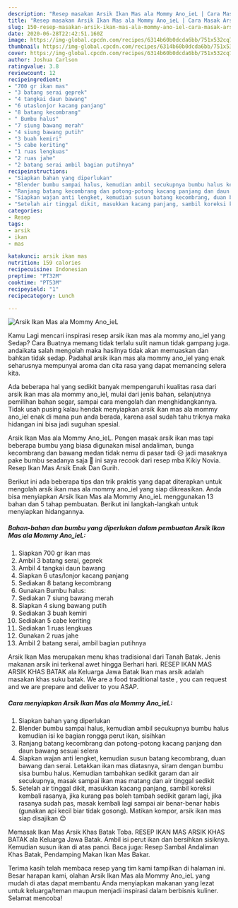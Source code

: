 ```yaml
---
description: "Resep masakan Arsik Ikan Mas ala Mommy Ano_ieL | Cara Masak Arsik Ikan Mas ala Mommy Ano_ieL Yang Paling Enak"
title: "Resep masakan Arsik Ikan Mas ala Mommy Ano_ieL | Cara Masak Arsik Ikan Mas ala Mommy Ano_ieL Yang Paling Enak"
slug: 150-resep-masakan-arsik-ikan-mas-ala-mommy-ano-iel-cara-masak-arsik-ikan-mas-ala-mommy-ano-iel-yang-paling-enak
date: 2020-06-28T22:42:51.160Z
image: https://img-global.cpcdn.com/recipes/6314b60b0dcda6bb/751x532cq70/arsik-ikan-mas-ala-mommy-ano_iel-foto-resep-utama.jpg
thumbnail: https://img-global.cpcdn.com/recipes/6314b60b0dcda6bb/751x532cq70/arsik-ikan-mas-ala-mommy-ano_iel-foto-resep-utama.jpg
cover: https://img-global.cpcdn.com/recipes/6314b60b0dcda6bb/751x532cq70/arsik-ikan-mas-ala-mommy-ano_iel-foto-resep-utama.jpg
author: Joshua Carlson
ratingvalue: 3.8
reviewcount: 12
recipeingredient:
- "700 gr ikan mas"
- "3 batang serai geprek"
- "4 tangkai daun bawang"
- "6 utaslonjor kacang panjang"
- "8 batang kecombrang"
- " Bumbu halus"
- "7 siung bawang merah"
- "4 siung bawang putih"
- "3 buah kemiri"
- "5 cabe keriting"
- "1 ruas lengkuas"
- "2 ruas jahe"
- "2 batang serai ambil bagian putihnya"
recipeinstructions:
- "Siapkan bahan yang diperlukan"
- "Blender bumbu sampai halus, kemudian ambil secukupnya bumbu halus kemudian isi ke bagian rongga perut ikan, sisihkan"
- "Ranjang batang kecombrang dan potong-potong kacang panjang dan daun bawang sesuai selera"
- "Siapkan wajan anti lengket, kemudian susun batang kecombrang, duan bawang dan serai. Letakkan ikan mas diatasnya, siram dengan bumbu sisa bumbu halus. Kemudian tambahkan sedikit garam dan air secukupnya, masak sampai ikan mas matang dan air tinggal sedikit"
- "Setelah air tinggal dikit, masukkan kacang panjang, sambil koreksi kembali rasanya, jika kurang pas boleh tambah sedikit garam lagi, jika rasanya sudah pas, masak kembali lagi sampai air benar-benar habis (gunakan api kecil biar tidak gosong). Matikan kompor, arsik ikan mas siap disajikan 😊"
categories:
- Resep
tags:
- arsik
- ikan
- mas

katakunci: arsik ikan mas 
nutrition: 159 calories
recipecuisine: Indonesian
preptime: "PT32M"
cooktime: "PT53M"
recipeyield: "1"
recipecategory: Lunch

---
```



![Arsik Ikan Mas ala Mommy Ano_ieL](https://img-global.cpcdn.com/recipes/6314b60b0dcda6bb/751x532cq70/arsik-ikan-mas-ala-mommy-ano_iel-foto-resep-utama.jpg)

Kamu Lagi mencari inspirasi resep arsik ikan mas ala mommy ano_iel yang Sedap? Cara Buatnya memang tidak terlalu sulit namun tidak gampang juga. andaikata salah mengolah maka hasilnya tidak akan memuaskan dan bahkan tidak sedap. Padahal arsik ikan mas ala mommy ano_iel yang enak seharusnya mempunyai aroma dan cita rasa yang dapat memancing selera kita.

Ada beberapa hal yang sedikit banyak mempengaruhi kualitas rasa dari arsik ikan mas ala mommy ano_iel, mulai dari jenis bahan, selanjutnya pemilihan bahan segar, sampai cara mengolah dan menghidangkannya. Tidak usah pusing kalau hendak menyiapkan arsik ikan mas ala mommy ano_iel enak di mana pun anda berada, karena asal sudah tahu triknya maka hidangan ini bisa jadi suguhan spesial.

Arsik Ikan Mas ala Mommy Ano_ieL. Pengen masak arsik ikan mas tapi beberapa bumbu yang biasa digunakan misal andaliman, bunga kecombrang dan bawang medan tidak nemu di pasar tadi 😥 jadi masaknya pake bumbu seadanya saja 🙏 ini saya recook dari resep mba Kikiy Novia. Resep Ikan Mas Arsik Enak Dan Gurih.


Berikut ini ada beberapa tips dan trik praktis yang dapat diterapkan untuk mengolah arsik ikan mas ala mommy ano_iel yang siap dikreasikan. Anda bisa menyiapkan Arsik Ikan Mas ala Mommy Ano_ieL menggunakan 13 bahan dan 5 tahap pembuatan. Berikut ini langkah-langkah untuk menyiapkan hidangannya.

<!--inarticleads1-->

##### Bahan-bahan dan bumbu yang diperlukan dalam pembuatan Arsik Ikan Mas ala Mommy Ano_ieL:

1. Siapkan 700 gr ikan mas
1. Ambil 3 batang serai, geprek
1. Ambil 4 tangkai daun bawang
1. Siapkan 6 utas/lonjor kacang panjang
1. Sediakan 8 batang kecombrang
1. Gunakan  Bumbu halus:
1. Sediakan 7 siung bawang merah
1. Siapkan 4 siung bawang putih
1. Sediakan 3 buah kemiri
1. Sediakan 5 cabe keriting
1. Sediakan 1 ruas lengkuas
1. Gunakan 2 ruas jahe
1. Ambil 2 batang serai, ambil bagian putihnya


Arsik Ikan Mas merupakan menu khas tradisional dari Tanah Batak. Jenis makanan arsik ini terkenal awet hingga Berhari hari. RESEP IKAN MAS ARSIK KHAS BATAK ala Keluarga Jawa Batak Ikan mas arsik adalah masakan khas suku batak. We are a food traditional taste , you can request and we are prepare and deliver to you ASAP. 

<!--inarticleads2-->

##### Cara menyiapkan Arsik Ikan Mas ala Mommy Ano_ieL:

1. Siapkan bahan yang diperlukan
1. Blender bumbu sampai halus, kemudian ambil secukupnya bumbu halus kemudian isi ke bagian rongga perut ikan, sisihkan
1. Ranjang batang kecombrang dan potong-potong kacang panjang dan daun bawang sesuai selera
1. Siapkan wajan anti lengket, kemudian susun batang kecombrang, duan bawang dan serai. Letakkan ikan mas diatasnya, siram dengan bumbu sisa bumbu halus. Kemudian tambahkan sedikit garam dan air secukupnya, masak sampai ikan mas matang dan air tinggal sedikit
1. Setelah air tinggal dikit, masukkan kacang panjang, sambil koreksi kembali rasanya, jika kurang pas boleh tambah sedikit garam lagi, jika rasanya sudah pas, masak kembali lagi sampai air benar-benar habis (gunakan api kecil biar tidak gosong). Matikan kompor, arsik ikan mas siap disajikan 😊


Memasak Ikan Mas Arsik Khas Batak Toba. RESEP IKAN MAS ARSIK KHAS BATAK ala Keluarga Jawa Batak. Ambil isi perut ikan dan bersihkan sisiknya. Kemudian susun ikan di atas panci. Baca juga: Resep Sambal Andaliman Khas Batak, Pendamping Makan Ikan Mas Bakar. 

Terima kasih telah membaca resep yang tim kami tampilkan di halaman ini. Besar harapan kami, olahan Arsik Ikan Mas ala Mommy Ano_ieL yang mudah di atas dapat membantu Anda menyiapkan makanan yang lezat untuk keluarga/teman maupun menjadi inspirasi dalam berbisnis kuliner. Selamat mencoba!
